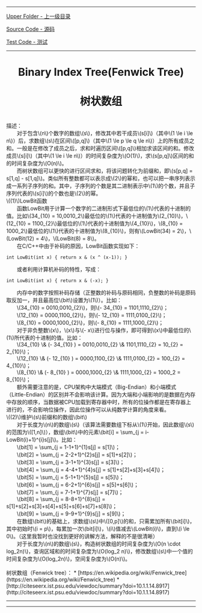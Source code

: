 <script type="text/javascript" async src="//cdn.bootcss.com/mathjax/2.7.0/MathJax.js?config=TeX-AMS-MML_HTMLorMML"></script>
<script type="text/javascript" async src="https://cdnjs.cloudflare.com/ajax/libs/mathjax/2.7.1/MathJax.js?config=TeX-MML-AM_CHTML"></script>


--------
[Upper Folder - 上一级目录](../)

[Source Code - 源码](https://github.com/zhaochenyou/Way-to-Algorithm/blob/master/src/DataStructure/BinaryIndexTree.hpp)

[Test Code - 测试](https://github.com/zhaochenyou/Way-to-Algorithm/blob/master/src/DataStructure/BinaryIndexTree.cpp)


--------

<div>
<h1 align="center">Binary Index Tree(Fenwick Tree)</h1>
<h1 align="center">树状数组</h1>
<br>
描述： <br>
&emsp;&emsp;对于包含\(n\)个数字的数组\(s\)，修改其中若干成员\(s[i]\)（其中\(1 \le i \le n\)）后，求数组\(s\)在区间\([p,q]\)（其中\(1 \le p \le q \le n\)）上的所有成员之和。一般是在修改了成员之后，求和时遍历区间\([p,q]\)相加求该区间的和。修改成员\(s[i]\)（其中\(1 \le i \le n\)）的时间复杂度为\(O(1)\)，求\(s[p,q]\)区间的和的时间复杂度为\(O(n)\)。 <br>
&emsp;&emsp;而树状数组可以更快的进行区间求和，将该问题转化为前缀和，即\(s[p,q] = s[1,q] - s[1,q]\)。类似所有整数都可以表示成\(2\)的幂和，也可以把一串序列表示成一系列子序列的和。其中，子序列的个数是其二进制表示中\(1\)的个数，并且子序列代表的\(s[i]\)的个数也是\(2\)的幂。 <br>
\((1)\)LowBit函数 <br>
&emsp;&emsp;函数LowBit用于计算一个数字的二进制形式下最低位的\(1\)代表的十进制的值。比如\(34_{10} = 10,0010_2\)最低位的\(1\)代表的十进制值为\(2_{10}\)，\(12_{10} = 1100_{2}\)最低位的\(1\)代表的十进制值为\(4_{10}\)，\(8_{10} = 1000_2\)最低位的\(1\)代表的十进制值为\(8_{10}\)，则有\(LowBit(34) = 2\)，\(LowBit(12) = 4\)，\(LowBit(8) = 8\)。 <br>
&emsp;&emsp;在C/C++中由于补码的原因，LowBit函数实现如下： <br>
<code style="display: block; white-space: pre-wrap;">
int LowBit(int x) { return x & (x ^ (x-1)); } <br>
</code>
&emsp;&emsp;或者利用计算机补码的特性，写成： <br>
<code style="display: block; white-space: pre-wrap;">
int LowBit(int x) { return x & (-x); } <br>
</code>
&emsp;&emsp;内存中的数字按照补码存储（正整数的补码与原码相同，负整数的补码是原码取反加一，并且最高位\(bit\)设置为\(1\)）。比如： <br>
&emsp;&emsp;\(34_{10} = 0010,0010_{2}\)，则\(- 34_{10} = 1101,1110_{2}\)； <br>
&emsp;&emsp;\(12_{10} = 0000,1100_{2}\)，则\(- 12_{10} = 1111,0100_{2}\)； <br>
&emsp;&emsp;\(8_{10} = 0000,1000_{2}\)，则\(- 8_{10} = 1111,1000_{2}\)； <br>
&emsp;&emsp;对于非负整数\(x\)，\(x\)与\(- x\)进行位与操作，即可得到\(x\)中最低位的\(1\)所代表的十进制的值。比如： <br>
&emsp;&emsp;\(34_{10} \& (- 34_{10} ) = 0010,0010_{2} \& 1101,1110_{2} = 10_{2} = 2_{10}\)； <br>
&emsp;&emsp;\(12_{10} \& (- 12_{10} ) = 0000,1100_{2} \& 1111,0100_{2} = 100_{2} = 4_{10}\)； <br>
&emsp;&emsp;\(8_{10} \& (- 8_{10} ) = 0000,1000_{2} \& 1111,1000_{2} = 1000_2 = 8_{10}\)； <br>
&emsp;&emsp;额外需要注意的是，CPU架构中大端模式（Big-Endian）和小端模式（Little-Endian）的区别并不会影响该计算。因为大端和小端影响的是数据在内存中存放的顺序，当数据被CPU加载到寄存器中时，所有的位操作都是在寄存器上进行的，不会影响位操作，因此位操作可以从纯数学计算的角度来看。 <br>
\((2)\)维护\(s\)前缀和的数组\(bit\) <br>
&emsp;&emsp;对于长度为\(n\)的数组\(s\)（该算法需要数组下标从\(1\)开始，因此数组\(s\)的范围为\([1,n]\)），数组\(bit\)中的元素\(bit[i] = \sum_{j = i-LowBit(i)+1}^{i}s[j]\)。比如： <br>
&emsp;&emsp;\(bit[1] = \sum_{j = 1-1+1}^{1}s[j] = s[1]\)； <br>
&emsp;&emsp;\(bit[2] = \sum_{j = 2-2+1}^{2}s[j] = s[1]+s[2]\)； <br>
&emsp;&emsp;\(bit[3] = \sum_{j = 3-1+1}^{3}s[j] = s[3]\)； <br>
&emsp;&emsp;\(bit[4] = \sum_{j = 4-4+1}^{4}s[j] = s[1]+s[2]+s[3]+s[4]\)； <br>
&emsp;&emsp;\(bit[5] = \sum_{j = 5-1+1}^{5}s[j] = s[5]\)； <br>
&emsp;&emsp;\(bit[6] = \sum_{j = 6-2+1}^{6}s[j] = s[5]+s[6]\)； <br>
&emsp;&emsp;\(bit[7] = \sum_{j = 7-1+1}^{7}s[j] = s[7]\)； <br>
&emsp;&emsp;\(bit[8] = \sum_{j = 8-8+1}^{8}s[j] = s[1]+s[2]+s[3]+s[4]+s[5]+s[6]+s[7]+s[8]\)； <br>
&emsp;&emsp;\(bit[9] = \sum_{j = 9-9+1}^{9}s[j] = s[9]\)； <br>
&emsp;&emsp;在数组\(bit\)的基础上，求数组\(s\)中\([0,p]\)的和，只需累加所有\(bit[i]\)，其中初始时\(i = p\)，每累加一次\(bit[i]\)，\(i\)值减去\(LowBit(i)\)，直到\(i \le 0\)。（这里我暂时也没找到更好的讲解方法，解释的不是很清晰） <br>
&emsp;&emsp;对于长度为\(n\)的数组\(s\)，构造树状数组的时间复杂度为\(O(n \cdot log_2⁡n)\)，查询区域和的时间复杂度为\(O(log_2 n)\)，修改数组\(s\)中一个值的时间复杂度为\(O(log_2⁡n)\)，空间复杂度为\(O(n)\)。 <br>
</div>

<br>
树状数组（Fenwick tree）：
* [https://en.wikipedia.org/wiki/Fenwick_tree](https://en.wikipedia.org/wiki/Fenwick_tree)
* [http://citeseerx.ist.psu.edu/viewdoc/summary?doi=10.1.1.14.8917](http://citeseerx.ist.psu.edu/viewdoc/summary?doi=10.1.1.14.8917)


--------
--------
